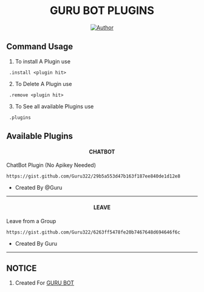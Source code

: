 <h1 align="center"> GURU BOT PLUGINS </h1>

<p align="center">
<a href="https://github.com/Guru322/EXTERNAL-PLUGINS"><img title="Author" src="https://img.shields.io/badge/GURU BOT-PLUGINS-black?style=for-the-badge&logo=Github"></a>
<p/>

 ##  Command Usage

 1. To install A Plugin use 
 ```SH
  .install <plugin hit>
 ```
2. To Delete A Plugin use
 ```SH
  .remove <plugin hit>
 ```
3. To See all available Plugins use
 ```SH
  .plugins
 ```



## Available Plugins

<h4 align="center"> CHATBOT </h1>

ChatBot Plugin (No Apikey Needed)
```
https://gist.github.com/Guru322/29b5a553d47b163f187ee840de1d12e8
```
- Created By @Guru
---

<h4 align="center"> LEAVE </h1>

Leave from a Group
```
https://gist.github.com/Guru322/6263ff5478fe20b7467648d694646f6c
```
- Created By Guru
---


## NOTICE

1. Created For [GURU BOT](https://github.com/Guru322/GURU-BOT)

